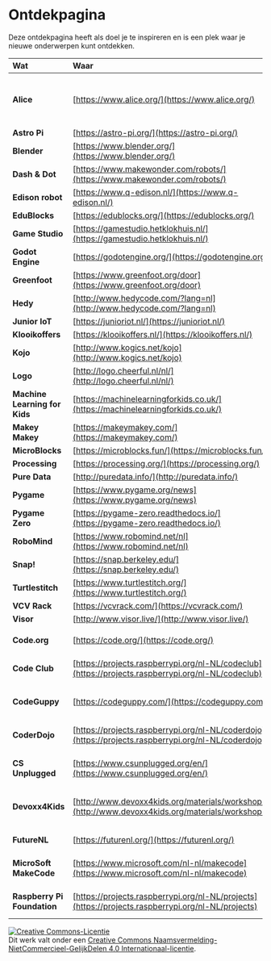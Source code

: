 # Ontdekpagina

Deze ontdekpagina heeft als doel je te inspireren en is een plek waar je nieuwe onderwerpen kunt ontdekken.

| **Wat** | **Waar** | **Beschrijving**
| :--- | :--- | :---
| **Alice** | [https://www.alice.org/](https://www.alice.org/) | Een blok-gebaseerde programmeertaal om animaties, interactieve verhalen en eenvoudige 3D-spellen te maken.
| **Astro Pi** | [https://astro-pi.org/](https://astro-pi.org/) | 
| **Blender** | [https://www.blender.org/](https://www.blender.org/) | 
| **Dash & Dot** | [https://www.makewonder.com/robots/](https://www.makewonder.com/robots/) | 
| **Edison robot** | [https://www.q-edison.nl/](https://www.q-edison.nl/) | 
| **EduBlocks** | [https://edublocks.org/](https://edublocks.org/) | 
| **Game Studio** | [https://gamestudio.hetklokhuis.nl/](https://gamestudio.hetklokhuis.nl/) | 
| **Godot Engine** | [https://godotengine.org/](https://godotengine.org/) | 
| **Greenfoot** | [https://www.greenfoot.org/door](https://www.greenfoot.org/door) | 
| **Hedy** | [http://www.hedycode.com/?lang=nl](http://www.hedycode.com/?lang=nl) | 
| **Junior IoT** | [https://junioriot.nl/](https://junioriot.nl/) | 
| **Klooikoffers** | [https://klooikoffers.nl/](https://klooikoffers.nl/) | 
| **Kojo** | [http://www.kogics.net/kojo](http://www.kogics.net/kojo) | 
| **Logo** | [http://logo.cheerful.nl/nl/](http://logo.cheerful.nl/nl/) | 
| **Machine Learning for Kids** | [https://machinelearningforkids.co.uk/](https://machinelearningforkids.co.uk/) | 
| **Makey Makey** | [https://makeymakey.com/](https://makeymakey.com/) | 
| **MicroBlocks** | [https://microblocks.fun/](https://microblocks.fun/) | 
| **Processing** | [https://processing.org/](https://processing.org/) | 
| **Pure Data** | [http://puredata.info/](http://puredata.info/) | 
| **Pygame** | [https://www.pygame.org/news](https://www.pygame.org/news) | 
| **Pygame Zero** | [https://pygame-zero.readthedocs.io/](https://pygame-zero.readthedocs.io/) | 
| **RoboMind** | [https://www.robomind.net/nl](https://www.robomind.net/nl) | 
| **Snap!** | [https://snap.berkeley.edu/](https://snap.berkeley.edu/) | 
| **Turtlestitch** | [https://www.turtlestitch.org/](https://www.turtlestitch.org/) | 
| **VCV Rack** | [https://vcvrack.com/](https://vcvrack.com/) | 
| **Visor** | [http://www.visor.live/](http://www.visor.live/) | 
| | | | |
| **Code.org** | [https://code.org/](https://code.org/) | Cursussen en activiteiten om te leren programmeren.
| **Code Club** | [https://projects.raspberrypi.org/nl-NL/codeclub](https://projects.raspberrypi.org/nl-NL/codeclub) | Alle naar het Nederlands vertaalde Code Club-opdrachten.
| **CodeGuppy** | [https://codeguppy.com/](https://codeguppy.com/) | Cursussen om te leren programmeren in JavaScript.
| **CoderDojo** | [https://projects.raspberrypi.org/nl-NL/coderdojo](https://projects.raspberrypi.org/nl-NL/coderdojo) | Alle naar het Nederlands vertaalde CoderDojo-opdrachten.
| **CS Unplugged** | [https://www.csunplugged.org/en/](https://www.csunplugged.org/en/) | Opdrachten om te leren programmeren met en zonder computer.
| **Devoxx4Kids** | [http://www.devoxx4kids.org/materials/workshops/](http://www.devoxx4kids.org/materials/workshops/) | Verwijzingen naar een hoop leuke onderwerpen om te leren programmeren en met robots te werken.
| **FutureNL** | [https://futurenl.org/](https://futurenl.org/) | Lesmateriaal om digitale vaardigheden aan te leren.
| **MicroSoft MakeCode** | [https://www.microsoft.com/nl-nl/makecode](https://www.microsoft.com/nl-nl/makecode) | Maak kennis met informatica en ontwikkel je programmeervaardigheden.
| **Raspberry Pi Foundation** | [https://projects.raspberrypi.org/nl-NL/projects](https://projects.raspberrypi.org/nl-NL/projects) | Alle naar het Nederlands vertaalde Raspberry Pi-opdrachten.


<a rel="license" href="http://creativecommons.org/licenses/by-nc-sa/4.0/"><img alt="Creative Commons-Licentie" style="border-width:0" src="https://i.creativecommons.org/l/by-nc-sa/4.0/88x31.png" /></a><br />Dit werk valt onder een <a rel="license" href="http://creativecommons.org/licenses/by-nc-sa/4.0/deed.nl">Creative Commons Naamsvermelding-NietCommercieel-GelijkDelen 4.0 Internationaal-licentie</a>.


